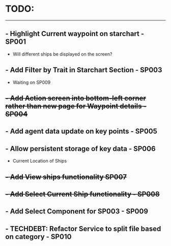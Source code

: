 # TODO:

-------------------------
## - Highlight Current waypoint on starchart - SP001
 - Will different ships be displayed on the screen?

## - Add Filter by Trait in Starchart Section - SP003
 - Waiting on SP009

## ~~- Add Action screen into bottom-left corner rather than new page for Waypoint details - SP004~~

## - Add agent data update on key points - SP005

## - Allow persistent storage of key data - SP006
 - Current Location of Ships

## ~~- Add View ships functionality SP007~~

## ~~- Add Select Current Ship functionality - SP008~~

## - Add Select Component for SP003 - SP009

## - TECHDEBT: Refactor Service to split file based on category - SP010
